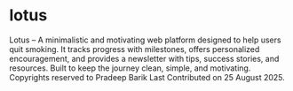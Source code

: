 # lotus
Lotus – A minimalistic and motivating web platform designed to help users quit smoking. It tracks progress with milestones, offers personalized encouragement, and provides a newsletter with tips, success stories, and resources. Built to keep the journey clean, simple, and motivating.
Copyrights reserved to Pradeep Barik
Last Contributed on 25 August 2025.
